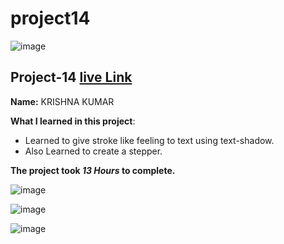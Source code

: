 # project14

![image](https://img.shields.io/badge/project-14-red)

## Project-14  [live Link](https://projec14.netlify.app/)

**Name:**  KRISHNA KUMAR


**What I learned in this project**:

  - Learned to give stroke like feeling to text using text-shadow.
  - Also Learned to create a stepper.

**The project took ***13 Hours*** to complete.** 

![image](https://img.shields.io/badge/INeuron-LearnCodeOnline-brightgreen)

![image](https://img.shields.io/badge/Full%20stack%20JS%20bootcamp-Hitesh%20Chaudhary-lightgrey)

![image]()
